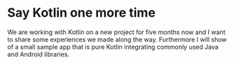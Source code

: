# Say Kotlin one more time

We are working with Kotlin on a new project for five months now and I want to share some experiences we made along the way.
Furthermore I will show of a small sample app that is pure Kotlin integrating commonly used Java and Android libraries.
